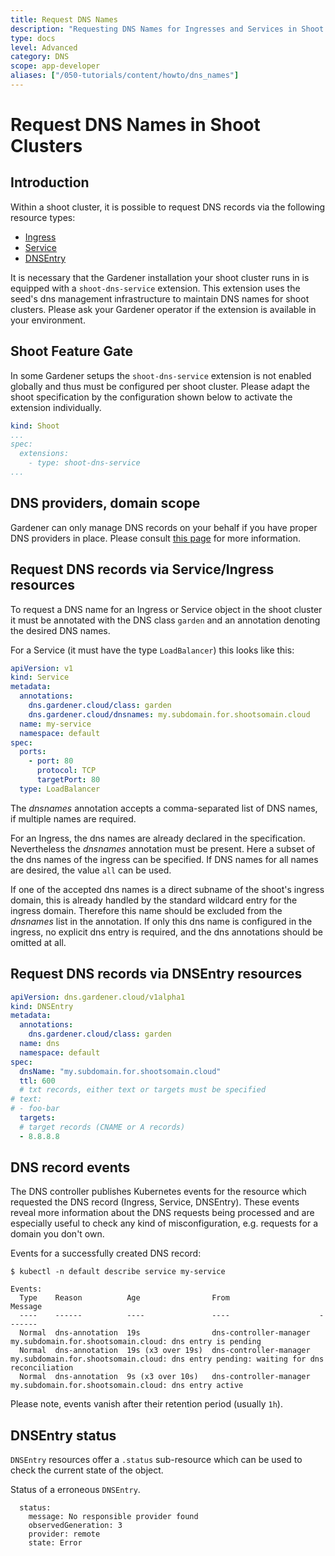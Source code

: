 ```yaml
---
title: Request DNS Names
description: "Requesting DNS Names for Ingresses and Services in Shoot Clusters"
type: docs
level: Advanced
category: DNS
scope: app-developer
aliases: ["/050-tutorials/content/howto/dns_names"]
---
```


# Request DNS Names in Shoot Clusters

## Introduction
Within a shoot cluster, it is possible to request DNS records via the following resource types:
- [Ingress](https://kubernetes.io/docs/concepts/services-networking/ingress/)
- [Service](https://kubernetes.io/docs/concepts/services-networking/service/)
- [DNSEntry](https://github.com/gardener/external-dns-management/blob/master/examples/40-entry-dns.yaml)

It is necessary that the Gardener installation your shoot cluster runs in is equipped with a `shoot-dns-service` extension. This extension uses the seed's dns management infrastructure to maintain DNS names for shoot clusters. Please ask your Gardener operator if the extension is available in your environment.

## Shoot Feature Gate

In some Gardener setups the `shoot-dns-service` extension is not enabled globally and thus must be configured per shoot cluster. Please adapt the shoot specification by the configuration shown below to activate the extension individually.

```yaml
kind: Shoot
...
spec:
  extensions:
    - type: shoot-dns-service
...
```

## DNS providers, domain scope

Gardener can only manage DNS records on your behalf if you have proper DNS providers in place. Please consult [this page](../dns_providers/_index.md) for more information.

## Request DNS records via Service/Ingress resources

To request a DNS name for an Ingress or Service object in the shoot cluster
it must be annotated with the DNS class `garden` and an annotation denoting
the desired DNS names.

For a Service (it must have the type `LoadBalancer`) this looks like this:

```yaml
apiVersion: v1
kind: Service
metadata:
  annotations:
    dns.gardener.cloud/class: garden
    dns.gardener.cloud/dnsnames: my.subdomain.for.shootsomain.cloud
  name: my-service
  namespace: default
spec:
  ports:
    - port: 80
      protocol: TCP
      targetPort: 80
  type: LoadBalancer
```

The *dnsnames* annotation accepts a comma-separated list of DNS names, if
multiple names are required.

For an Ingress, the dns names are already declared in the specification.
Nevertheless the *dnsnames* annotation must be present. Here a subset of the 
dns names of the ingress can be specified. If DNS names for all names are
desired, the value `all` can be used.

If one of the accepted dns names is a direct subname of the shoot's ingress
domain, this is already handled by the standard wildcard entry for the ingress
domain. Therefore this name should be excluded from the *dnsnames* list in the
annotation. If only this dns name is configured in the ingress, no explicit 
dns entry is required, and the dns annotations should be omitted at all.

## Request DNS records via DNSEntry resources

```yaml
apiVersion: dns.gardener.cloud/v1alpha1
kind: DNSEntry
metadata:
  annotations:
    dns.gardener.cloud/class: garden
  name: dns
  namespace: default
spec:
  dnsName: "my.subdomain.for.shootsomain.cloud"
  ttl: 600
  # txt records, either text or targets must be specified
# text:
# - foo-bar
  targets:
  # target records (CNAME or A records)
  - 8.8.8.8
```

## DNS record events

The DNS controller publishes Kubernetes events for the resource which requested the DNS record (Ingress, Service, DNSEntry). These events reveal more information about the DNS requests being processed and are especially useful to check any kind of misconfiguration, e.g. requests for a domain you don't own.

Events for a successfully created DNS record:
```
$ kubectl -n default describe service my-service

Events:
  Type    Reason          Age                From                    Message
  ----    ------          ----               ----                    -------
  Normal  dns-annotation  19s                dns-controller-manager  my.subdomain.for.shootsomain.cloud: dns entry is pending
  Normal  dns-annotation  19s (x3 over 19s)  dns-controller-manager  my.subdomain.for.shootsomain.cloud: dns entry pending: waiting for dns reconciliation
  Normal  dns-annotation  9s (x3 over 10s)   dns-controller-manager  my.subdomain.for.shootsomain.cloud: dns entry active
```

Please note, events vanish after their retention period (usually `1h`).

## DNSEntry status

`DNSEntry` resources offer a `.status` sub-resource which can be used to check the current state of the object.

Status of a erroneous `DNSEntry`.
```
  status:
    message: No responsible provider found
    observedGeneration: 3
    provider: remote
    state: Error
```
